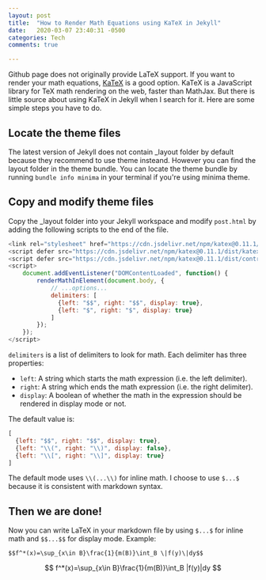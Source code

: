 ```yaml
---
layout: post
title:  "How to Render Math Equations using KaTeX in Jekyll"
date:   2020-03-07 23:40:31 -0500
categories: Tech 
comments: true

---
```




Github page does not originally provide LaTeX support. If you want to render your math equations, [KaTeX](https://katex.org) is a good option. KaTeX is a JavaScript library for TeX math rendering on the web, faster than MathJax.  But there is little source about using KaTeX in Jekyll when I search for it. Here are some simple steps you have to do.

## Locate the theme files

The latest version of Jekyll does not contain _layout folder by default because they recommend to use theme insteand. However you can find the layout folder in the theme bundle. You can locate the theme bundle by running `bundle info minima` in your terminal if you're using minima theme.

## Copy and modify theme files

Copy the _layout folder into your Jekyll workspace and modify `post.html` by adding the following scripts to the end of the file.

```js
<link rel="stylesheet" href="https://cdn.jsdelivr.net/npm/katex@0.11.1/dist/katex.min.css" integrity="sha384-zB1R0rpPzHqg7Kpt0Aljp8JPLqbXI3bhnPWROx27a9N0Ll6ZP/+DiW/UqRcLbRjq" crossorigin="anonymous">
<script defer src="https://cdn.jsdelivr.net/npm/katex@0.11.1/dist/katex.min.js" integrity="sha384-y23I5Q6l+B6vatafAwxRu/0oK/79VlbSz7Q9aiSZUvyWYIYsd+qj+o24G5ZU2zJz" crossorigin="anonymous"></script>
<script defer src="https://cdn.jsdelivr.net/npm/katex@0.11.1/dist/contrib/auto-render.min.js" integrity="sha384-kWPLUVMOks5AQFrykwIup5lo0m3iMkkHrD0uJ4H5cjeGihAutqP0yW0J6dpFiVkI" crossorigin="anonymous"></script>
<script>
    document.addEventListener("DOMContentLoaded", function() {
        renderMathInElement(document.body, {
            // ...options...
            delimiters: [
              {left: "$$", right: "$$", display: true},
              {left: "$", right: "$", display: true}
            ]
        });
    });
</script>
```

`delimiters` is a list of delimiters to look for math. Each delimiter has three properties:

- `left`: A string which starts the math expression (i.e. the left delimiter).
- `right`: A string which ends the math expression (i.e. the right delimiter).
- `display`: A boolean of whether the math in the expression should be rendered in display mode or not.

The default value is:

```js
[
  {left: "$$", right: "$$", display: true},
  {left: "\\(", right: "\\)", display: false},
  {left: "\\[", right: "\\]", display: true}
]
```

The default mode uses `\\(...\\)` for inline math. I choose to use `$...$` because it is consistent with markdown syntax. 

## Then we are done!

Now you can write LaTeX in your markdown file by using `$...$` for inline math and `$$...$$` for display mode. Example:

```
$$f^*(x)=\sup_{x\in B}\frac{1}{m(B)}\int_B \|f(y)\|dy$$
```

$$
f^*(x)=\sup_{x\in B}\frac{1}{m(B)}\int_B |f(y)|dy
$$





